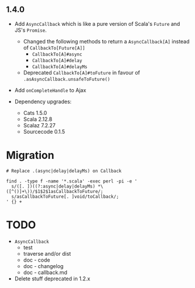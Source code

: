 ## 1.4.0

* Add `AsyncCallback` which is like a pure version of Scala's `Future` and JS's `Promise`.
  * Changed the following methods to return a `AsyncCallback[A]` instead of `CallbackTo[Future[A]]`
    * `CallbackTo[A]#async`
    * `CallbackTo[A]#delay`
    * `CallbackTo[A]#delayMs`
  * Deprecated `CallbackTo[A]#toFuture` in favour of `.asAsyncCallback.unsafeToFuture()`

* Add `onCompleteHandle` to Ajax

* Dependency upgrades:
  * Cats 1.5.0
  * Scala 2.12.8
  * Scalaz 7.2.27
  * Sourcecode 0.1.5

# Migration

```
# Replace .(async|delay|delayMs) on Callback

find . -type f -name '*.scala' -exec perl -pi -e '
  s/([. ])((?:async|delay|delayMs) *\([^()]+\))/$1$2$1asCallbackToFuture/;
  s/asCallbackToFuture[. ]void/toCallback/;
' {} +
```
# TODO

* `AsyncCallback`
  * test
  * traverse and/or dist
  * doc - code
  * doc - changelog
  * doc - callback.md
* Delete stuff deprecated in 1.2.x